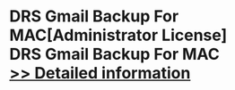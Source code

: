 # DRS Gmail Backup For MAC[Administrator License]<br />DRS Gmail Backup For MAC<br />[>> Detailed information](https://secure.shareit.com/shareit/product.html?productid=301004893&affiliateid=200057808)